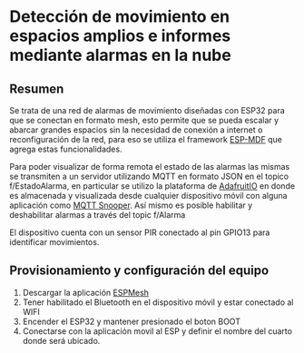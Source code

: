 Detección de movimiento en espacios amplios e informes mediante alarmas en la nube
==========================

Resumen
--------------------------
Se trata de una red de alarmas de movimiento diseñadas con ESP32 para que se conectan en formato mesh, esto permite que se pueda escalar y abarcar grandes espacios sin la necesidad de conexión a internet o reconfiguración de la red, para eso se utiliza el framework [ESP-MDF](https://github.com/espressif/esp-mdf) que agrega estas funcionalidades.

Para poder visualizar de forma remota el estado de las alarmas las mismas se transmiten a un servidor utilizando MQTT en formato JSON en el topico f/EstadoAlarma, en particular se utilizo la plataforma de [AdafruitIO](https://io.adafruit.com/) en donde es almacenada y visualizada desde cualquier dispositivo móvil con alguna aplicación como [MQTT Snooper](https://play.google.com/store/apps/details?id=mqttsnooper.mqttsnooper&hl=en_US&gl=US). Así mismo es posible habilitar y deshabilitar alarmas a través del topic f/Alarma

El dispositivo cuenta con un sensor PIR conectado al pin GPIO13 para identificar movimientos.

Provisionamiento y configuración del equipo
--------------------------
1. Descargar la aplicación [ESPMesh](https://github.com/EspressifApp/EspMeshForAndroid)
2. Tener habilitado el Bluetooth en el dispositivo móvil y estar conectado al WIFI
3. Encender el ESP32 y mantener presionado el boton BOOT 
4. Conectarse con la aplicación movil al ESP y definir el nombre del cuarto donde será ubicado.
